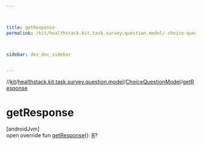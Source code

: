 ```yaml
---



title: getResponse
permalink: /kit/healthstack.kit.task.survey.question.model/-choice-question-model/get-response.html



sidebar: dev_doc_sidebar


---
```




//[kit](/kit.html)/[healthstack.kit.task.survey.question.model](../index.html)/[ChoiceQuestionModel](index.html)/[getResponse](get-response.html)



# getResponse



[androidJvm]\
open override fun [getResponse](get-response.html)(): [R](index.html)?






